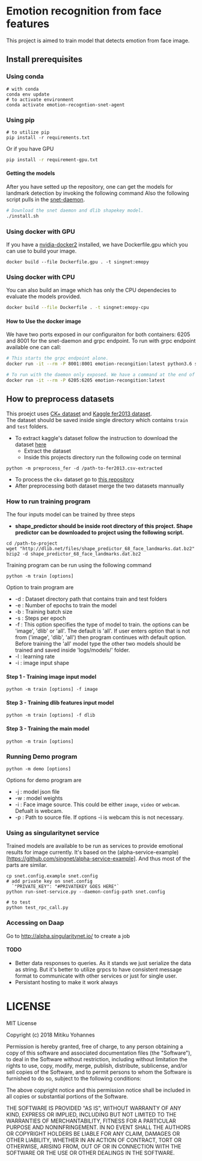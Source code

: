 # Emotion recognition from face features
This project is aimed to train model that detects emotion from face image.
## Install prerequisites
### Using conda
```
# with conda
conda env update
# to activate environment
conda activate emotion-recogntion-snet-agent
```
### Using pip
```
# to utilize pip
pip install -r requirements.txt
```
Or if you have GPU
```bash
pip install -r requirement-gpu.txt
```

#### Getting the models
After you have setted up the repository, one can get the models for landmark detection by invoking the following command
Also the following script pulls in the [snet-daemon](https://github.com/singnet/snet-daemon/releases/tag/v0.1.3). 
```bash
# Download the snet daemon and dlib shapekey model. 
./install.sh
```
### Using docker with GPU
If you have a [nvidia-docker2](https://github.com/NVIDIA/nvidia-docker.git) installed, we have Dockerfile.gpu which you
can use to build your image. 
```
docker build --file Dockerfile.gpu . -t singnet:emopy
```
### Using docker with CPU
You can also build an image which has only the CPU dependecies to evaluate the models provided. 
```bash
docker build --file Dockerfile . -t singnet:emopy-cpu
```

#### How to Use the docker image
We have two ports exposed in our configuraiton for both containers: 6205 and 8001 for the snet-daemon and grpc endpoint. 
To run with grpc endpoint available one can call: 
```bash
# This starts the grpc endpoint alone.
docker run -it --rm -P 8001:8001 emotion-recongition:latest python3.6 script.py

# To run with the daemon only exposed. We have a command at the end of the Dockerfile to execute it. 
docker run -it --rm -P 6205:6205 emotion-recongition:latest 

```
## How to preprocess datasets
This proejct uses [CK+ dataset](http://www.consortium.ri.cmu.edu/ckagree/) and  [Kaggle fer2013 dataset](https://www.kaggle.com/c/challenges-in-representation-learning-facial-expression-recognition-challenge/data).  
The dataset should be saved inside single directory which contains ```train``` and ```test``` folders.
* To extract kaggle's dataset follow the instruction to download the dataset [here](https://www.kaggle.com/c/challenges-in-representation-learning-facial-expression-recognition-challenge/data) 
  * Extract the dataset 
  * Inside this projects directory run the following code on terminal
```
python -m preprocess_fer -d /path-to-fer2013.csv-extracted 
```
* To process the ck+ dataset go to [this repository](https://github.com/mitiku1/Ck-dataset-preprocess)
* After preprocessing both dataset merge the two datasets mannually



### How to run training program
The four inputs model can be trained by three steps
* **shape_predictor should be inside root directory of this project. Shape predictor can be downloaded to project using the following script.**
```
cd /path-to-project
wget "http://dlib.net/files/shape_predictor_68_face_landmarks.dat.bz2"
bzip2 -d shape_predictor_68_face_landmarks.dat.bz2
```
Training program can be run using the following command
```
python -m train [options]
```
Option to train program are
  * -d : Dataset directory path that contains train and test folders
  * -e : Number of epochs to train the model
  * -b : Training batch size
  * -s : Steps per epoch
  * -f : This option specifies the type of model to train. the options can be 'image', 'dlib' or 'all'. The default is 'all'. If user enters option that is not from ('image', 'dlib', 'all') then program continues with default option. Before training the 'all' model type the other two models should be trained and saved inside 'logs/models/' folder.
  * -l : learning rate
  * -i : image input shape


#### Step 1 - Training image input model
``` 
python -m train [options] -f image 
```
#### Step 3 - Training dlib features input model
``` 
python -m train [options] -f dlib 
```
#### Step 3 - Training the main model
``` 
python -m train [options] 
```

### Running Demo program
``` 
python -m demo [options]
```  
Options for demo program are
* -j : model json file
* -w : model weights
* -i : Face image source. This could be either `image`, `video` or `webcam`. Defualt is webcam.
* -p : Path to source file. If options -i is webcam this is not necessary.

### Using as singularitynet service
Trained models are available to be run as services to provide emotional results for image currently. It's based on the (alpha-service-example)[https://github.com/singnet/alpha-service-example]. And thus most of the parts are similar. 
```
cp snet.config.example snet.config 
# add private key on snet.config
  `"PRIVATE_KEY": "#PRIVATEKEY GOES HERE"`
python run-snet-service.py --daemon-config-path snet.config

# to test
python test_rpc_call.py
```
### Accessing on Daap
Go to http://alpha.singularitynet.io/ to create a job
#### TODO
* Better data responses to queries. As it stands we just serialize the data as string. But it's better to utilize grpcs to have consistent message format to communicate with other services or just for single user. 
* Persistant hosting to make it work always
# LICENSE
MIT License

Copyright (c) 2018 Mitiku Yohannes

Permission is hereby granted, free of charge, to any person obtaining a copy
of this software and associated documentation files (the "Software"), to deal
in the Software without restriction, including without limitation the rights
to use, copy, modify, merge, publish, distribute, sublicense, and/or sell
copies of the Software, and to permit persons to whom the Software is
furnished to do so, subject to the following conditions:

The above copyright notice and this permission notice shall be included in all
copies or substantial portions of the Software.

THE SOFTWARE IS PROVIDED "AS IS", WITHOUT WARRANTY OF ANY KIND, EXPRESS OR
IMPLIED, INCLUDING BUT NOT LIMITED TO THE WARRANTIES OF MERCHANTABILITY,
FITNESS FOR A PARTICULAR PURPOSE AND NONINFRINGEMENT. IN NO EVENT SHALL THE
AUTHORS OR COPYRIGHT HOLDERS BE LIABLE FOR ANY CLAIM, DAMAGES OR OTHER
LIABILITY, WHETHER IN AN ACTION OF CONTRACT, TORT OR OTHERWISE, ARISING FROM,
OUT OF OR IN CONNECTION WITH THE SOFTWARE OR THE USE OR OTHER DEALINGS IN THE
SOFTWARE.

 [sp]: http://dlib.net/files/shape_predictor_68_face_landmarks.dat.bz2
